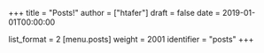 +++
title = "Posts!"
author = ["htafer"]
draft = false
date = 2019-01-01T00:00:00

list_format = 2
[menu.posts]
  weight = 2001
  identifier = "posts"
+++

